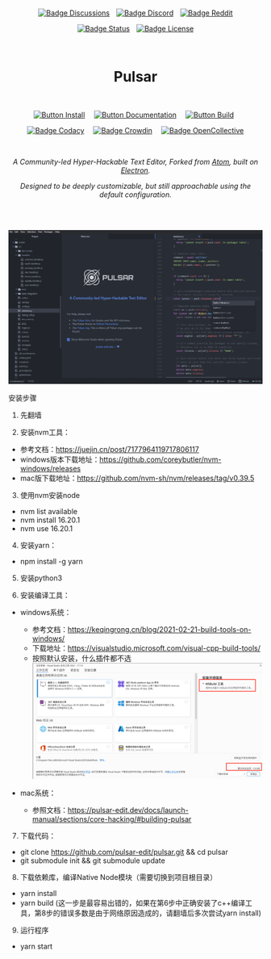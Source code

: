 
<br>

<div align = center>

[![Badge Discussions]][Discussions]  
[![Badge Discord]][Discord]  
[![Badge Reddit]][Reddit]

[![Badge Status]][Status]  
[![Badge License]][License]

<br>

# Pulsar

<br>

[![Button Install]][Install]   
[![Button Documentation]][Documentation]   
[![Button Build]][Build] 

[![Badge Codacy]][Codacy]   
[![Badge Crowdin]][Crowdin]   
[![Badge OpenCollective]][OpenCollective]

<br>

*A Community-led Hyper-Hackable Text Editor,*
*Forked from [Atom], built on [Electron].*

*Designed to be deeply customizable, but still*
*approachable using the default configuration.*


<br>
<br>

[![Preview]][#]

</div>

<!---------------------------{ Links }--------------------------->

[OpenCollective]: https://opencollective.com/pulsar-edit
[Discussions]: https://github.com/orgs/pulsar-edit/discussions
[Electron]: https://github.com/electron/electron
[Atom]: https://github.blog/2022-06-08-sunsetting-atom/
[Discord]: https://discord.gg/7aEbB9dGRT 'Join the Pulsar Discord today!'
[Crowdin]: https://crowdin.pulsar-edit.dev
[Status]: https://cirrus-ci.com/github/pulsar-edit/pulsar/master
[Codacy]: https://app.codacy.com/gh/pulsar-edit/pulsar
[Reddit]: https://www.reddit.com/r/pulsaredit/

[#]: #


<!---------------------------{ Documents }--------------------------->

[Documentation]: https://pulsar-edit.dev/docs/ 'Information how to use & work with Pulsar.'
[Install]: https://pulsar-edit.dev/docs/launch-manual/sections/getting-started/#installing-pulsar 'How to install Pulsar on your system.'
[Build]: https://pulsar-edit.dev/docs/launch-manual/sections/core-hacking/#building-pulsar 'Instructions on how to build Pulsar by yourself.'

[License]: LICENSE.md


<!---------------------------{ Images }--------------------------->

[Preview]: resources/readme.png 'Preview of the editor.'


<!---------------------------{ Badges }--------------------------->

[Badge OpenCollective]: https://opencollective.com/pulsar-edit/tiers/badge.svg
[Badge Discussions]: https://img.shields.io/github/discussions/pulsar-edit/.github?style=for-the-badge&labelColor=78af9f&color=5a8377
[Badge Upstream]: https://img.shields.io/badge/Upstream_Status-Sunset-966227.svg?style=for-the-badge&labelColor=c38033
[Badge Discord]: https://img.shields.io/badge/Discord-4b7494.svg?style=for-the-badge&labelColor=6399c4&logoColor=white&logo=Discord
[Badge License]: https://img.shields.io/badge/License-MIT-ac7f31.svg?style=for-the-badge&labelColor=e5ab42
[Badge Crowdin]: https://badges.crowdin.net/pulsar-edit/localized.svg
[Badge Codacy]: https://app.codacy.com/project/badge/Grade/24873ecb93dc4c1d865202ce5b24efc1
[Badge Reddit]: https://img.shields.io/reddit/subreddit-subscribers/pulsaredit?style=for-the-badge&label=Reddit&logoColor=white&logo=Reddit&labelColor=e05d44&color=b14835
[Badge Status]: https://img.shields.io/cirrus/github/pulsar-edit/pulsar?style=for-the-badge&labelColor=c77b7f&label=Build%20Status&color=8d575a


<!--------------------------{ Buttons }--------------------------->

[Button Documentation]: https://img.shields.io/badge/Documentation-6399c4?style=for-the-badge&logoColor=white&logo=GitBook
[Button Install]: https://img.shields.io/badge/Install-78af9f?style=for-the-badge&logoColor=white&logo=DocuSign
[Button Build]: https://img.shields.io/badge/Building-e5ab42?style=for-the-badge&logoColor=white&logo=GNUBash


安装步骤

1. 先翻墙

2. 安装nvm工具：

* 参考文档：https://juejin.cn/post/7177964119717806117
* windows版本下载地址：https://github.com/coreybutler/nvm-windows/releases
* mac版下载地址：https://github.com/nvm-sh/nvm/releases/tag/v0.39.5

3. 使用nvm安装node
* nvm list available
* nvm install 16.20.1
* nvm use 16.20.1

4. 安装yarn：
* npm install -g yarn

5. 安装python3

6. 安装编译工具：
* windows系统：
  * 参考文档：https://keqingrong.cn/blog/2021-02-21-build-tools-on-windows/
  * 下载地址：https://visualstudio.microsoft.com/visual-cpp-build-tools/
  * 按照默认安装，什么插件都不选
![Alt text](image.png)

* mac系统：
  * 参照文档：https://pulsar-edit.dev/docs/launch-manual/sections/core-hacking/#building-pulsar

7. 下载代码：
* git clone https://github.com/pulsar-edit/pulsar.git && cd pulsar
* git submodule init && git submodule update

8. 下载依赖库，编译Native Node模块（需要切换到项目根目录）
* yarn install
* yarn build
(这一步是最容易出错的，如果在第6步中正确安装了c++编译工具，第8步的错误多数是由于网络原因造成的，请翻墙后多次尝试yarn install)

9. 运行程序
* yarn start